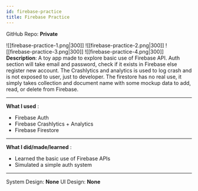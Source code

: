```yaml
---
id: firebase-practice
title: Firebase Practice
---
```

GitHub Repo: **Private**

![[firebase-practice-1.png|300]]
![[firebase-practice-2.png|300]]
![[firebase-practice-3.png|300]]
![[firebase-practice-4.png|300]]
**Description**: A toy app made to explore basic use of Firebase API. Auth section will take email and password, check if it exists in Firebase else register new account. The Crashlytics and analytics is used to log crash and is not exposed to user, just to developer. The firestore has no real use, it simply takes collection and document name with some mockup data to add, read, or delete from Firebase.

---
**What I used** :
- Firebase Auth
- Firebase Crashlytics + Analytics
- Firebase Firestore
---
**What I did/made/learned** :
- Learned the basic use of Firebase APIs
- Simulated a simple auth system
---
System Design: **None**
UI Design: **None**